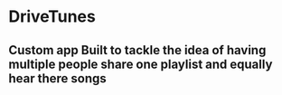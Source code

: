 # DriveTunes

## Custom app Built to tackle the idea of having multiple people share one playlist and equally hear there songs
